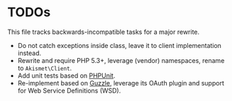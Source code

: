 # TODOs

This file tracks backwards-incompatible tasks for a major rewrite.

* Do not catch exceptions inside class, leave it to client implementation instead.
* Rewrite and require PHP 5.3+, leverage (vendor) namespaces, rename to `Akismet\Client`.
* Add unit tests based on [PHPUnit](http://phpunit.de).
* Re-implement based on [Guzzle](http://guzzlephp.org), leverage its OAuth plugin and support for Web Service Definitions (WSD).

